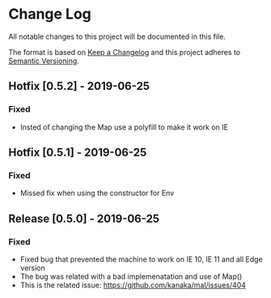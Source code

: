 
# Change Log
All notable changes to this project will be documented in this file.

The format is based on [Keep a Changelog](http://keepachangelog.com/)
and this project adheres to [Semantic Versioning](http://semver.org/).

## Hotfix [0.5.2] - 2019-06-25
### Fixed
- Insted of changing the Map use a polyfill to make it work on IE

## Hotfix [0.5.1] - 2019-06-25
### Fixed
- Missed fix when using the constructor for Env

## Release [0.5.0] - 2019-06-25
### Fixed
- Fixed bug that prevented the machine to work on IE 10, IE 11 and all Edge version
- The bug was related with a bad implemenatation and use of Map()
- This is the related issue: https://github.com/kanaka/mal/issues/404